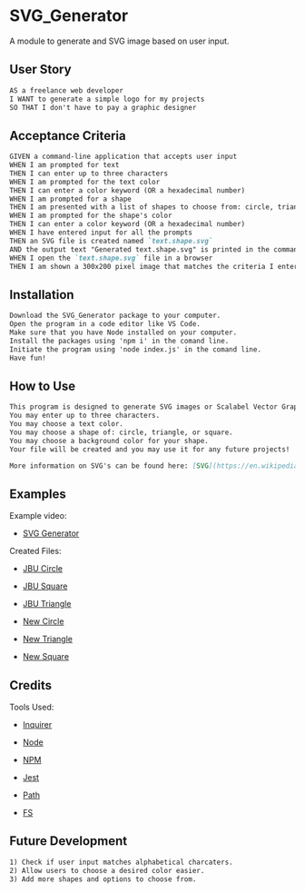 # SVG_Generator
A module to generate and SVG image based on user input.

## User Story
```md
AS a freelance web developer
I WANT to generate a simple logo for my projects
SO THAT I don't have to pay a graphic designer
```

## Acceptance Criteria
```md
GIVEN a command-line application that accepts user input
WHEN I am prompted for text
THEN I can enter up to three characters
WHEN I am prompted for the text color
THEN I can enter a color keyword (OR a hexadecimal number)
WHEN I am prompted for a shape
THEN I am presented with a list of shapes to choose from: circle, triangle, and square
WHEN I am prompted for the shape's color
THEN I can enter a color keyword (OR a hexadecimal number)
WHEN I have entered input for all the prompts
THEN an SVG file is created named `text.shape.svg`
AND the output text "Generated text.shape.svg" is printed in the command line
WHEN I open the `text.shape.svg` file in a browser
THEN I am shown a 300x200 pixel image that matches the criteria I entered
```


## Installation
```md
Download the SVG_Generator package to your computer.
Open the program in a code editor like VS Code.
Make sure that you have Node installed on your computer.
Install the packages using 'npm i' in the comand line.
Initiate the program using 'node index.js' in the comand line.
Have fun!
```


## How to Use
```md
This program is designed to generate SVG images or Scalabel Vector Graphics based on user input.
You may enter up to three characters.
You may choose a text color.
You may choose a shape of: circle, triangle, or square.
You may choose a background color for your shape.
Your file will be created and you may use it for any future projects!

More information on SVG's can be found here: [SVG](https://en.wikipedia.org/wiki/SVG)
```

## Examples

Example video:
* [SVG Generator](https://drive.google.com/file/d/1NOTfSYtQ6ibUzPs3yrqV78eywA6PLDZe/view)

Created Files:

* [JBU Circle](/examples/jbu.circle.svg)

* [JBU Square](/examples/jbu.square.svg)

* [JBU Triangle](/examples/jbu.triangle.svg)

* [New Circle](/examples/new.circle.svg)

* [New Triangle](/examples/new.triangle.svg)

* [New Square](/examples/new.square.svg)


## Credits

Tools Used:
* [Inquirer](https://www.npmjs.com/package/inquirer)

* [Node](https://nodejs.org/en/)

* [NPM](https://www.npmjs.com/)

* [Jest](https://jestjs.io/)

* [Path](https://nodejs.org/docs/latest/api/path.html)

* [FS](https://nodejs.org/docs/v0.3.1/api/fs.html)


## Future Development
```md
1) Check if user input matches alphabetical charcaters.
2) Allow users to choose a desired color easier.
3) Add more shapes and options to choose from.
```
